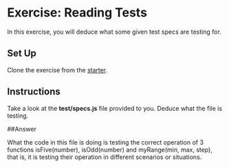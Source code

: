 # Exercise: Reading Tests

In this exercise, you will deduce what some given test specs are testing for.

## Set Up

Clone the exercise from the [starter].

## Instructions

Take a look at the __test/specs.js__ file provided to you. Deduce what the file
is testing.

[starter]: https://github.com/appacademy/practice-for-week-04-reading-tests-exercise

##Answer

What the code in this file is doing is testing the correct operation of 3 functions isFive(number), isOdd(number) and myRange(min, max, step), that is, it is testing their operation in different scenarios or situations.
